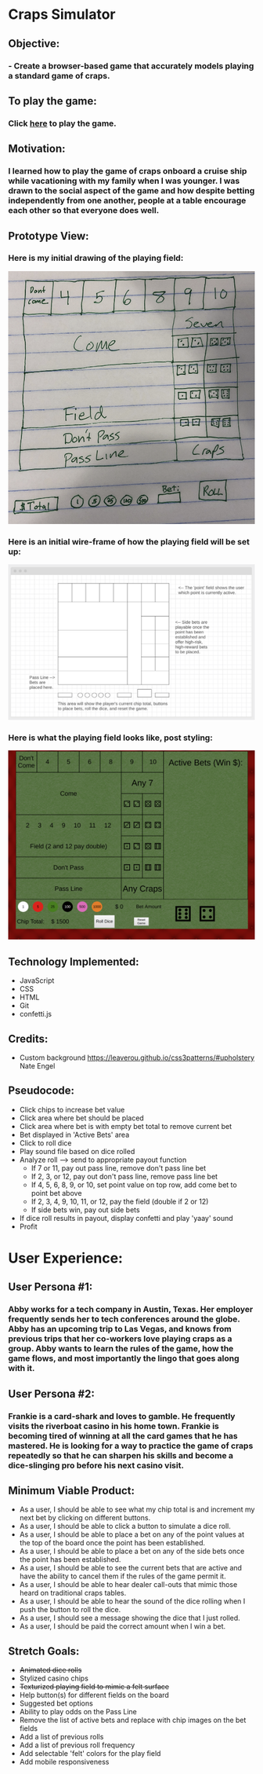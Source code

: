 # Craps Simulator
##
## Objective:
### - Create a browser-based game that accurately models playing a standard game of craps.
##
##
##
## To play the game:
### Click [here](http://crappy-craps.surge.sh) to play the game.
##
##
## Motivation:
### I learned how to play the game of craps onboard a cruise ship while vacationing with my family when I was younger.  I was drawn to the social aspect of the game and how despite betting independently from one another, people at a table encourage each other so that everyone does well.
## Prototype View:
### Here is my initial drawing of the playing field:
![Craps playing field first drawing](assets/drawing.png)
### Here is an initial wire-frame of how the playing field will be set up:
![Craps playing field](assets/Wireframe.png)
### Here is what the playing field looks like, post styling:
![Craps playing field current](assets/current.png)
## Technology Implemented:
- JavaScript
- CSS
- HTML
- Git 
- confetti.js

## Credits:
- Custom background https://leaverou.github.io/css3patterns/#upholstery Nate Engel

## Pseudocode:
- Click chips to increase bet value
- Click area where bet should be placed
- Click area where bet is with empty bet total to remove current bet
- Bet displayed in 'Active Bets' area
- Click to roll dice
- Play sound file based on dice rolled
- Analyze roll --> send to appropriate payout function
  - If 7 or 11, pay out pass line, remove don't pass line bet
  - If 2, 3, or 12, pay out don't pass line, remove pass line bet
  - If 4, 5, 6, 8, 9, or 10, set point value on top row, add come bet to point bet above
  - If 2, 3, 4, 9, 10, 11, or 12, pay the field (double if 2 or 12)
  - If side bets win, pay out side bets
- If dice roll results in payout, display confetti and play 'yaay' sound
- Profit


# User Experience:
## User Persona #1:
### Abby works for a tech company in Austin, Texas.  Her employer frequently sends her to tech conferences around the globe.  Abby has an upcoming trip to Las Vegas, and knows from previous trips that her co-workers **love** playing craps as a group.  Abby wants to learn the rules of the game, how the game flows, and most importantly the lingo that goes along with it.  

## User Persona #2:
### Frankie is a card-shark and loves to gamble.  He frequently visits the riverboat casino in his home town.  Frankie is becoming tired of winning at all the card games that he has mastered.  He is looking for a way to practice the game of craps repeatedly so that he can sharpen his skills and become a dice-slinging pro before his next casino visit.

## Minimum Viable Product:
- As a user, I should be able to see what my chip total is and increment my next bet by clicking on different buttons.
- As a user, I should be able to click a button to simulate a dice roll.
- As a user, I should be able to place a bet on any of the point values at the top of the board once the point has been established.
- As a user, I should be able to place a bet on any of the side bets once the point has been established.
- As a user, I should be able to see the current bets that are active and have the ability to cancel them if the rules of the game permit it.
- As a user, I should be able to hear dealer call-outs that mimic those heard on traditional craps tables.
- As a user, I should be able to hear the sound of the dice rolling when I push the button to roll the dice.
- As a user, I should see a message showing the dice that I just rolled.
- As a user, I should be paid the correct amount when I win a bet.

## Stretch Goals:
- ~~Animated dice rolls~~
- Stylized casino chips
- ~~Texturized playing field to mimic a felt surface~~
- Help button(s) for different fields on the board
- Suggested bet options
- Ability to play odds on the Pass Line
- Remove the list of active bets and replace with chip images on the bet fields
- Add a list of previous rolls
- Add a list of previous roll frequency
- Add selectable 'felt' colors for the play field
- Add mobile responsiveness


